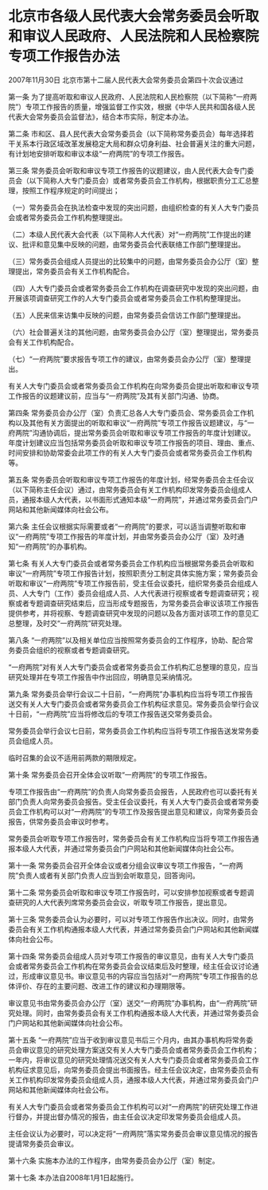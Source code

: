 # 北京市各级人民代表大会常务委员会听取和审议人民政府、人民法院和人民检察院专项工作报告办法

2007年11月30日 北京市第十二届人民代表大会常务委员会第四十次会议通过



第一条 为了提高听取和审议人民政府、人民法院和人民检察院（以下简称“一府两院”）专项工作报告的质量，增强监督工作实效，根据《中华人民共和国各级人民代表大会常务委员会监督法》，结合本市实际，制定本办法。

第二条 市和区、县人民代表大会常务委员会（以下简称常务委员会）每年选择若干关系本行政区域改革发展稳定大局和群众切身利益、社会普遍关注的重大问题，有计划地安排听取和审议本级“一府两院”的专项工作报告。

第三条 常务委员会听取和审议专项工作报告的议题建议，由人民代表大会专门委员会（以下简称人大专门委员会）或者常务委员会工作机构，根据职责分工汇总整理，按照工作程序规定的时间提出；

（一）常务委员会在执法检查中发现的突出问题，由组织检查的有关人大专门委员会或者常务委员会工作机构整理提出。

（二）本级人民代表大会代表（以下简称人大代表）对“一府两院”工作提出的建议、批评和意见集中反映的问题，由常务委员会代表联络工作部门整理提出。

（三）常务委员会组成人员提出的比较集中的问题，由常务委员会办公厅（室）整理提出，常务委员会有关工作机构配合。

（四）人大专门委员会或者常务委员会工作机构在调查研究中发现的突出问题，由开展该项调查研究工作的人大专门委员会或者常务委员会工作机构整理提出。

（五）人民来信来访集中反映的问题，由常务委员会信访工作部门整理提出。

（六）社会普遍关注的其他问题，由常务委员会办公厅（室）整理提出，常务委员会有关工作机构配合。

（七）“一府两院”要求报告专项工作的建议，由常务委员会办公厅（室）整理提出。

有关人大专门委员会或者常务委员会工作机构在向常务委员会提出听取和审议专项工作报告的议题建议前，应当与“一府两院”及其有关部门沟通、协商。

第四条 常务委员会办公厅（室）负责汇总各人大专门委员会、常务委员会工作机构以及其他有关方面提出的听取和审议“一府两院”专项工作报告议题建议，与“一府两院”沟通协调后，提出常务委员会听取和审议专项工作报告的年度计划建议。年度计划建议应当包括常务委员会听取和审议专项工作报告的项目、理由、重点、时间安排和协助常委会此项工作的有关人大专门委员会或者常务委员会工作机构等。

第五条 常务委员会听取和审议专项工作报告的年度计划，经常务委员会主任会议（以下简称主任会议）通过，由常务委员会有关工作机构印发常务委员会组成人员，通报本级人大代表，以书面形式通知本级“一府两院”，并通过常务委员会门户网站和其他新闻媒体向社会公布。

第六条 主任会议根据实际需要或者“一府两院”的要求，可以适当调整听取和审议“一府两院”专项工作报告的年度计划，并由常务委员会办公厅（室）及时通知“一府两院”的办事机构。

第七条 有关人大专门委员会或者常务委员会工作机构应当根据常务委员会听取和审议“一府两院”专项工作报告计划，按照职责分工制定具体实施方案；常务委员会听取和审议“一府两院”专项工作报告前，受主任会议委托，组织常务委员会组成人员、人大专门（工作）委员会组成人员、人大代表进行视察或者专题调查研究；视察或者专题调查研究结束后，应当形成专题报告，为常务委员会审议该项工作报告提供参考，并将视察、专题调查研究中发现的问题以及各方面对该项工作的意见汇总整理，及时交“一府两院”研究处理。

第八条 “一府两院”以及相关单位应当按照常务委员会的工作程序，协助、配合常务委员会组织的视察或者专题调查研究。

“一府两院”对有关人大专门委员会或者常务委员会工作机构汇总整理的意见，应当研究处理并在专项工作报告中作出回应，明确意见采纳情况。

第九条 常务委员会举行会议二十日前，“一府两院”办事机构应当将专项工作报告送交有关人大专门委员会或者常务委员会工作机构征求意见。常务委员会举行会议十日前，“一府两院”应当将修改后的专项工作报告送交常务委员会。

常务委员会举行会议七日前，常务委员会工作机构应当将专项工作报告送发常务委员会组成人员。

临时召集的会议不适用前两款的期限规定。

第十条 常务委员会召开全体会议听取“一府两院”的专项工作报告。

专项工作报告由“一府两院”的负责人向常务委员会报告，人民政府也可以委托有关部门负责人向常务委员会报告。受主任会议委托，有关人大专门委员会或者常务委员会工作机构可以对“一府两院”的专项工作及报告提出意见和建议，向常务委员会报告，供常务委员会审议时参考。

常务委员会听取专项工作报告时，常务委员会有关工作机构应当将专项工作报告通报本级人大代表，并通过常务委员会门户网站和其他新闻媒体向社会公布。

第十一条 常务委员会召开全体会议或者分组会议审议专项工作报告，“一府两院”负责人或者有关部门负责人应当到会听取意见，回答询问。

第十二条 常务委员会听取和审议专项工作报告时，可以安排参加视察或者专题调查研究的人大代表列席常务委员会会议，听取专项工作报告，提出意见。

第十三条 常务委员会认为必要时，可以对专项工作报告作出决议。同时，由常务委员会有关工作机构通报本级人大代表，并通过常务委员会门户网站和其他新闻媒体向社会公布。

第十四条 常务委员会组成人员对专项工作报告的审议意见，由有关人大专门委员会或者常务委员会工作机构在常务委员会会议结束后及时整理，经主任会议讨论通过，形成审议意见书。审议意见书的内容应当包括对“一府两院”专项工作报告的总体评价、存在的主要问题、改进工作的建议和办理期限等。

审议意见书由常务委员会办公厅（室）送交“一府两院”办事机构，由“一府两院”研究处理。同时，由常务委员会有关工作机构通报本级人大代表，并通过常务委员会门户网站和其他新闻媒体向社会公布。

第十五条 “一府两院”应当于收到审议意见书后三个月内，由其办事机构将常务委员会审议意见的研究处理方案送交有关人大专门委员会或者常务委员会工作机构；一年内，将审议意见的研究处理情况送交有关人大专门委员会或者常务委员会工作机构征求意见后，向常务委员会提出书面报告。经主任会议决定，由常务委员会有关工作机构印发常务委员会组成人员，通报本级人大代表，并通过常务委员会门户网站和其他新闻媒体向社会公布。

有关人大专门委员会或者常务委员会工作机构可以对“一府两院”的研究处理工作进行督办，并提出督办情况的报告，由主任会议决定印发常务委员会组成人员。

主任会议认为必要时，可以决定将“一府两院”落实常务委员会审议意见情况的报告提请常务委员会审议。

第十六条 实施本办法的工作程序，由常务委员会办公厅（室）制定。

第十七条 本办法自2008年1月1日起施行。